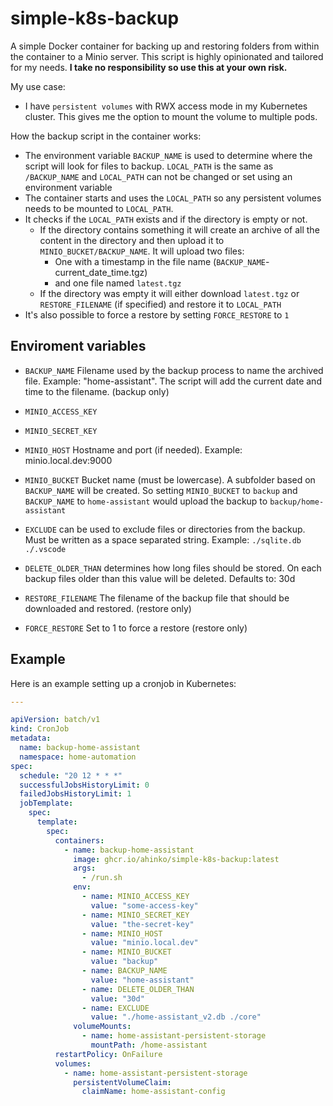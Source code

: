 # simple-k8s-backup

A simple Docker container for backing up and restoring folders from within the container to a Minio server. This script is highly opinionated and tailored for my needs. **I take no responsibility so use this at your own risk.**

My use case:

* I have `persistent volumes` with RWX access mode in my Kubernetes cluster. This gives me the option to mount the volume to multiple pods.

How the backup script in the container works:

* The environment variable `BACKUP_NAME` is used to determine where the script will look for files to backup. `LOCAL_PATH` is the same as `/BACKUP_NAME` and `LOCAL_PATH` can not be changed or set using an environment variable
* The container starts and uses the `LOCAL_PATH` so any persistent volumes needs to be mounted to `LOCAL_PATH`.
* It checks if the `LOCAL_PATH` exists and if the directory is empty or not.
  * If the directory contains something it will create an archive of all the content in the directory and then upload it to `MINIO_BUCKET/BACKUP_NAME`. It will upload two files:
    * One with a timestamp in the file name (`BACKUP_NAME`-current_date_time.tgz)
    * and one file named `latest.tgz`
  * If the directory was empty it will either download `latest.tgz` or `RESTORE_FILENAME` (if specified) and restore it to `LOCAL_PATH`
* It's also possible to force a restore by setting `FORCE_RESTORE` to `1`

## Enviroment variables

* `BACKUP_NAME` Filename used by the backup process to name the archived file. Example: "home-assistant". The script will add the current date and time to the filename. (backup only)

* `MINIO_ACCESS_KEY`

* `MINIO_SECRET_KEY`

* `MINIO_HOST` Hostname and port (if needed). Example: minio.local.dev:9000

* `MINIO_BUCKET` Bucket name (must be lowercase). A subfolder based on `BACKUP_NAME` will be created. So setting `MINIO_BUCKET` to `backup` and `BACKUP_NAME` to `home-assistant` would upload the backup to `backup/home-assistant`

* `EXCLUDE` can be used to exclude files or directories from the backup. Must be written as a space separated string. Example: `./sqlite.db ./.vscode`

* `DELETE_OLDER_THAN` determines how long files should be stored. On each backup files older than this value will be deleted. Defaults to: 30d

* `RESTORE_FILENAME` The filename of the backup file that should be downloaded and restored. (restore only)

* `FORCE_RESTORE` Set to 1 to force a restore (restore only)

## Example
Here is an example setting up a cronjob in Kubernetes:

```yaml
---

apiVersion: batch/v1
kind: CronJob
metadata:
  name: backup-home-assistant
  namespace: home-automation
spec:
  schedule: "20 12 * * *"
  successfulJobsHistoryLimit: 0
  failedJobsHistoryLimit: 1
  jobTemplate:
    spec:
      template:
        spec:
          containers:
            - name: backup-home-assistant
              image: ghcr.io/ahinko/simple-k8s-backup:latest
              args:
                - /run.sh
              env:
                - name: MINIO_ACCESS_KEY
                  value: "some-access-key"
                - name: MINIO_SECRET_KEY
                  value: "the-secret-key"
                - name: MINIO_HOST
                  value: "minio.local.dev"
                - name: MINIO_BUCKET
                  value: "backup"
                - name: BACKUP_NAME
                  value: "home-assistant"
                - name: DELETE_OLDER_THAN
                  value: "30d"
                - name: EXCLUDE
                  value: "./home-assistant_v2.db ./core"
              volumeMounts:
                - name: home-assistant-persistent-storage
                  mountPath: /home-assistant
          restartPolicy: OnFailure
          volumes:
            - name: home-assistant-persistent-storage
              persistentVolumeClaim:
                claimName: home-assistant-config
```
